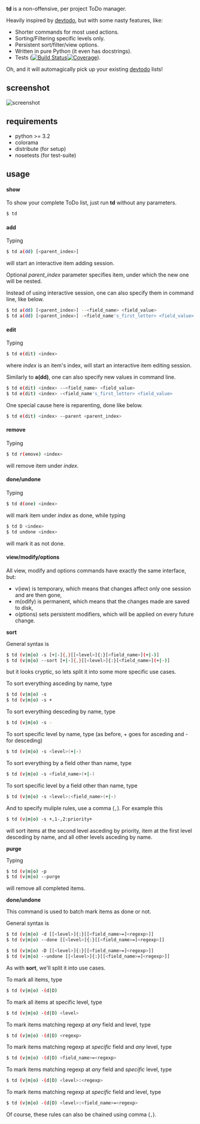 **td** is a non-offensive, per project ToDo manager.

Heavily inspired by [devtodo][devtodo], but with some nasty features, like:

* Shorter commands for most used actions.
* Sorting/Filtering specific levels only.
* Persistent sort/filter/view options.
* Written in pure Python (it even has docstrings).
* Tests ([![Build Status](https://travis-ci.org/KenjiTakahashi/td.png?branch=master)](https://travis-ci.org/KenjiTakahashi/td)[![Coverage](https://coveralls.io/repos/KenjiTakahashi/td/badge.png?branch=master)](https://coveralls.io/r/KenjiTakahashi/td)).

Oh, and it will automagically pick up your existing [devtodo][devtodo] lists!

## screenshot
![screenshot](http://dl.dropbox.com/u/20714377/td.png)

## requirements
* python >= 3.2
* colorama
* distribute (for setup)
* nosetests (for test-suite)

## usage
#### show
To show your complete ToDo list, just run **td** without any parameters.
```sh
$ td
```
#### add
Typing
```sh
$ td a(dd) [<parent_index>]
```
will start an interactive item adding session.

Optional *parent_index* parameter specifies item, under which the new one will be nested.

Instead of using interactive session, one can also specify them in command line, like below.
```sh
$ td a(dd) [<parent_index>] --<field_name> <field_value>
$ td a(dd) [<parent_index>] -<field_name's_first_letter> <field_value>
```
#### edit
Typing
```sh
$ td e(dit) <index>
```
where *index* is an item's index, will start an interactive item editing session.

Similarly to **a(dd)**, one can also specify new values in command line.
```sh
$ td e(dit) <index> --<field_name> <field_value>
$ td e(dit) <index> -<field_name's_first_letter> <field_value>
```
One special cause here is reparenting, done like below.
```sh
$ td e(dit) <index> --parent <parent_index>
```
#### remove
Typing
```sh
$ td r(emove) <index>
```
will remove item under *index*.
#### done/undone
Typing
```sh
$ td d(one) <index>
```
will mark item under *index* as done, while typing
```sh
$ td D <index>
$ td undone <index>
```
will mark it as not done.
#### view/modify/options
All view, modify and options commands have exactly the same interface, but:

* v(iew) is temporary, which means that changes affect only one session and are then gone,
* m(odify) is permanent, which means that the changes made are saved to disk,
* o(ptions) sets persistent modifiers, which will be applied on every future change.

**sort**

General syntax is
```sh
$ td (v|m|o) -s [+|-]{,}[[<level>]{:}[<field_name>](+|-)]
$ td (v|m|o) --sort [+|-]{,}[[<level>]{:}[<field_name>](+|-)]
```
but it looks cryptic, so lets split it into some more specific use cases.

To sort everything asceding by name, type
```sh
$ td (v|m|o) -s
$ td (v|m|o) -s +
```
To sort everything desceding by name, type
```sh
$ td (v|m|o) -s -
```
To sort specific level by name, type (as before, + goes for asceding and - for desceding)
```sh
$ td (v|m|o) -s <level>(+|-)
```
To sort everything by a field other than name, type
```sh
$ td (v|m|o) -s <field_name>(+|-)
```
To sort specific level by a field other than name, type
```sh
$ td (v|m|o) -s <level>:<field_name>(+|-)
```
And to specify muliple rules, use a comma (`,`). For example this
```sh
$ td (v|m|o) -s +,1-,2:priority+
```
will sort items at the second level asceding by priority, item at the first level desceding by name, and all other levels asceding by name.

**purge**

Typing
```sh
$ td (v|m|o) -p
$ td (v|m|o) --purge
```
will remove all completed items.

**done/undone**

This command is used to batch mark items as done or not.

General syntax is
```sh
$ td (v|m|o) -d [[<level>]{:}[[<field_name>=]<regexp>]]
$ td (v|m|o) --done [[<level>]{:}[[<field_name>=]<regexp>]]
```
```sh
$ td (v|m|o) -D [[<level>]{:}[[<field_name>=]<regexp>]]
$ td (v|m|o) --undone [[<level>]{:}[[<field_name>=]<regexp>]]
```
As with **sort**, we'll split it into use cases.

To mark all items, type
```sh
$ td (v|m|o) -(d|D)
```
To mark all items at specific level, type
```sh
$ td (v|m|o) -(d|D) <level>
```
To mark items matching regexp at *any* field and level, type
```sh
$ td (v|m|o) -(d|D) <regexp>
```
To mark items matching regexp at *specific* field and *any* level, type
```sh
$ td (v|m|o) -(d|D) <field_name>=<regexp>
```
To mark items matching regexp at *any* field and *specific* level, type
```sh
$ td (v|m|o) -(d|D) <level>:<regexp>
```
To mark items matching regexp at *specific* field and level, type
```sh
$ td (v|m|o) -(d|D) <level>:<field_name>=<regexp>
```
Of course, these rules can also be chained using comma (`,`).

[devtodo]: http://swapoff.org/devtodo1.html
